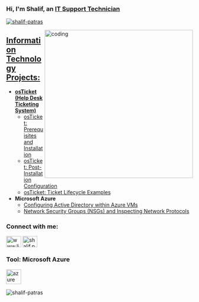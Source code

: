 ### Hi, I'm Shalif, an <a href="https://www.linkedin.com/in/shalifpeter/">IT Support Technician
<p align="left"> <img src="https://komarev.com/ghpvc/?username=shalif-patras&label=Profile%20views&color=0e75b6&style=flat" alt="shalif-patras" /> </p>  
  
<img align="right" alt="coding" width="400" src="https://user-images.githubusercontent.com/55389276/140866485-8fb1c876-9a8f-4d6a-98dc-08c4981eaf70.gif">
  
<h2> Information Technology Projects:</h2>
  
- <b>osTicket (Help Desk Ticketing System)</b>
  - [osTicket: Prerequisites and Installation](https://github.com/shalif-patras/osticket-prereqs)
  - [osTicket: Post-Installation Configuration](https://github.com/shalif-patras/post-install-config)
  - [osTicket: Ticket Lifecycle Examples](https://github.com/joshmadakorcc/ticket-lifecycle)
- <b>Microsoft Azure</b>
  - [Configuring Active Directory within Azure VMs](https://github.com/joshmadakorcc/configure-ad)
  - [Network Security Groups (NSGs) and Inspecting Network Protocols](https://github.com/joshmadakorcc/azure-network-protocols)

  
<h3 align="left">Connect with me:</h3>
<p align="left">
<a href="https://linkedin.com/in/www.linkedin.com/in/shalifpeter" target="blank"><img align="center" src="https://raw.githubusercontent.com/rahuldkjain/github-profile-readme-generator/master/src/images/icons/Social/linked-in-alt.svg" alt="www.linkedin.com/in/shalifpeter" height="30" width="40" /></a>
<a href="https://instagram.com/shalif.peter" target="blank"><img align="center" src="https://raw.githubusercontent.com/rahuldkjain/github-profile-readme-generator/master/src/images/icons/Social/instagram.svg" alt="shalif.peter" height="30" width="40" /></a>
</p>

<h3 align="left">Tool: Microsoft Azure</h3>
<p align="left"> <a href="https://azure.microsoft.com/en-in/" target="_blank" rel="noreferrer"> <img src="https://www.vectorlogo.zone/logos/microsoft_azure/microsoft_azure-icon.svg" alt="azure" width="40" height="40"/> </a> </p>



<p><img align="center" src="https://github-readme-streak-stats.herokuapp.com/?user=shalif-patras&" alt="shalif-patras" /></p>


